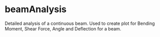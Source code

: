 # beamAnalysis
Detailed analysis of a continuous beam.
Used to create plot for Bending Moment, Shear Force, Angle and Deflection for a beam.
